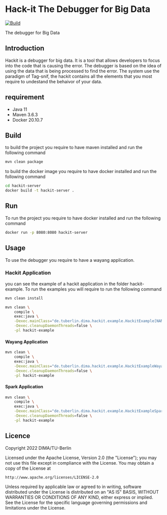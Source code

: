 # Hack-it The Debugger for Big Data

[![Build](https://github.com/agora-ecosystem/hackit/actions/workflows/build.yaml/badge.svg)](https://github.com/agora-ecosystem/hackit/actions/workflows/build.yaml)


The debugger for Big Data 

## Introduction

Hackit is a debugger for big data. It is a tool that allows developers to focus
into the code that is causing the error. The debugger is based on the idea of
using the data that is being processed to find the error. The system use the 
paradigm of Tag-snif, the hackit contains all the elements that you most require
to undestand the behaivor of your data.

## requirement
- Java 11
- Maven 3.6.3
- Docker 20.10.7

## Build


to build the project you require to have maven installed and run the following command

```bash
mvn clean package
```

to build the docker image you require to have docker installed and run the following command

```bash
cd hackit-server
docker build -t hackit-server .
```
## Run

To run the project you require to have docker installed and run the following command

```bash
docker run -p 8080:8080 hackit-server
```

## Usage

To use the debugger you require to have a wayang application.

### Hackit Application

you can see the example of a hackit application in the folder hackit-example. To run the examples you will 
require to run the following command

```bash
mvn clean install 
```

```bash
mvn clean \
    compile \
    exec:java \
    -Dexec.mainClass="de.tuberlin.dima.hackit.example.HackitExample[NAME_OF_THE_EXAMPLE]" \
    -Dexec.cleanupDaemonThreads=false \
    -pl hackit-example
```

#### Wayang Application
```bash
mvn clean \
    compile \
    exec:java \
    -Dexec.mainClass="de.tuberlin.dima.hackit.example.HackitExampleWayang" \
    -Dexec.cleanupDaemonThreads=false \
    -pl hackit-example
```
#### Spark Application
```bash
mvn clean \
    compile \
    exec:java \
    -Dexec.mainClass="de.tuberlin.dima.hackit.example.HackitExampleSpark" \
    -Dexec.cleanupDaemonThreads=false \
    -pl hackit-example
```


## Licence

Copyright 2022 DIMA/TU-Berlin

Licensed under the Apache License, Version 2.0 (the "License");
you may not use this file except in compliance with the License.
You may obtain a copy of the License at

    http://www.apache.org/licenses/LICENSE-2.0

Unless required by applicable law or agreed to in writing, software
distributed under the License is distributed on an "AS IS" BASIS,
WITHOUT WARRANTIES OR CONDITIONS OF ANY KIND, either express or implied.
See the License for the specific language governing permissions and
limitations under the License.
